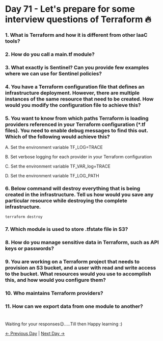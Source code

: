 # Day 71 - Let's prepare for some interview questions of Terraform 🔥

### 1. What is Terraform and how it is different from other IaaC tools?

### 2. How do you call a main.tf module?

### 3. What exactly is Sentinel? Can you provide few examples where we can use for Sentinel policies?

### 4. You have a Terraform configuration file that defines an infrastructure deployment. However, there are multiple instances of the same resource that need to be created. How would you modify the configuration file to achieve this?

### 5. You want to know from which paths Terraform is loading providers referenced in your Terraform configuration (\*.tf files). You need to enable debug messages to find this out. Which of the following would achieve this?

A. Set the environment variable TF_LOG=TRACE

B. Set verbose logging for each provider in your Terraform configuration

C. Set the environment variable TF_VAR_log=TRACE

D. Set the environment variable TF_LOG_PATH

### 6. Below command will destroy everything that is being created in the infrastructure. Tell us how would you save any particular resource while destroying the complete infrastructure.

```
terraform destroy
```

### 7. Which module is used to store .tfstate file in S3?

### 8. How do you manage sensitive data in Terraform, such as API keys or passwords?

### 9. You are working on a Terraform project that needs to provision an S3 bucket, and a user with read and write access to the bucket. What resources would you use to accomplish this, and how would you configure them?

### 10. Who maintains Terraform providers?

### 11. How can we export data from one module to another?

#

Waiting for your responses😉.....Till then Happy learning :)

[← Previous Day](../day70/tasks.md) | [Next Day →](../day72/tasks.md)
